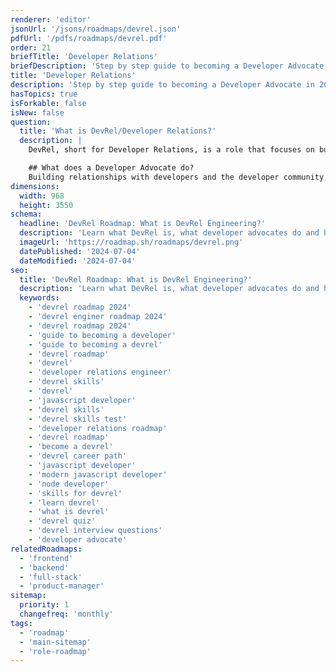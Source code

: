 ```yaml
---
renderer: 'editor'
jsonUrl: '/jsons/roadmaps/devrel.json'
pdfUrl: '/pdfs/roadmaps/devrel.pdf'
order: 21
briefTitle: 'Developer Relations'
briefDescription: 'Step by step guide to becoming a Developer Advocate in 2024'
title: 'Developer Relations'
description: 'Step by step guide to becoming a Developer Advocate in 2024'
hasTopics: true
isForkable: false
isNew: false
question:
  title: 'What is DevRel/Developer Relations?'
  description: |
    DevRel, short for Developer Relations, is a role that focuses on building relationships with developers and the developer community. DevRel professionals work to create a positive developer experience by providing technical resources, support, and advocacy. They often represent a company or organization at developer events, conferences, and online forums, and help developers understand and use the company's products and services. DevRel roles can vary widely depending on the organization, but typically involve a mix of technical expertise, communication skills, and community building.

    ## What does a Developer Advocate do?
    Building relationships with developers and the developer community, creating technical resources and content, representing the company at events and conferences, providing support and advocacy for developers, and helping developers understand and use the company's products and services.
dimensions:
  width: 968
  height: 3550
schema:
  headline: 'DevRel Roadmap: What is DevRel Engineering?'
  description: 'Learn what DevRel is, what developer advocates do and how to become one using our community-driven roadmap.'
  imageUrl: 'https://roadmap.sh/roadmaps/devrel.png'
  datePublished: '2024-07-04'
  dateModified: '2024-07-04'
seo:
  title: 'DevRel Roadmap: What is DevRel Engineering?'
  description: 'Learn what DevRel is, what developer advocates do and how to become one using our community-driven roadmap.'
  keywords:
    - 'devrel roadmap 2024'
    - 'devrel enginer roadmap 2024'
    - 'devrel roadmap 2024'
    - 'guide to becoming a developer'
    - 'guide to becoming a devrel'
    - 'devrel roadmap'
    - 'devrel'
    - 'developer relations engineer'
    - 'devrel skills'
    - 'devrel'
    - 'javascript developer'
    - 'devrel skills'
    - 'devrel skills test'
    - 'developer relations roadmap'
    - 'devrel roadmap'
    - 'become a devrel'
    - 'devrel career path'
    - 'javascript developer'
    - 'modern javascript developer'
    - 'node developer'
    - 'skills for devrel'
    - 'learn devrel'
    - 'what is devrel'
    - 'devrel quiz'
    - 'devrel interview questions'
    - 'developer advocate'
relatedRoadmaps:
  - 'frontend'
  - 'backend'
  - 'full-stack'
  - 'product-manager'
sitemap:
  priority: 1
  changefreq: 'monthly'
tags:
  - 'roadmap'
  - 'main-sitemap'
  - 'role-roadmap'
---
```

